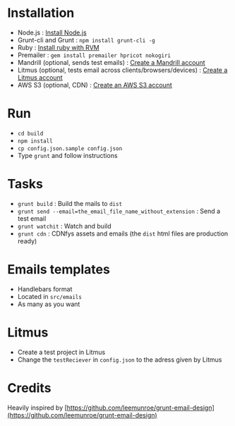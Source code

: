 Installation
============
- Node.js : [Install Node.js](https://github.com/joyent/node/wiki/Installing-Node.js-via-package-manager)
- Grunt-cli and Grunt : ```npm install grunt-cli -g```
- Ruby : [Install ruby with RVM](https://rvm.io/rvm/install)
- Premailer : ```gem install premailer hpricot nokogiri```
- Mandrill (optional, sends test emails) : [Create a Mandrill account](https://mandrillapp.com)
- Litmus (optional, tests email across clients/browsers/devices) : [Create a Litmus account](https://litmus.com) 
- AWS S3 (optional, CDN) : [Create an AWS S3 account](http://aws.amazon.com/s3)

Run
===
- ```cd build```
- ```npm install```
- ```cp config.json.sample config.json```
- Type ```grunt``` and follow instructions

Tasks
=====
- ```grunt build``` : Build the mails to ```dist```
- ```grunt send --email=the_email_file_name_without_extension``` : Send a test email
- ```grunt watchit``` : Watch and build
- ```grunt cdn``` : CDNfys assets and emails (the ```dist``` html files are production ready)

Emails templates
================
- Handlebars format
- Located in ```src/emails```
- As many as you want

Litmus
======
- Create a test project in Litmus
- Change the ```testReciever``` in ```config.json``` to the adress given by Litmus

Credits
=======
Heavily inspired by [https://github.com/leemunroe/grunt-email-design](https://github.com/leemunroe/grunt-email-design)